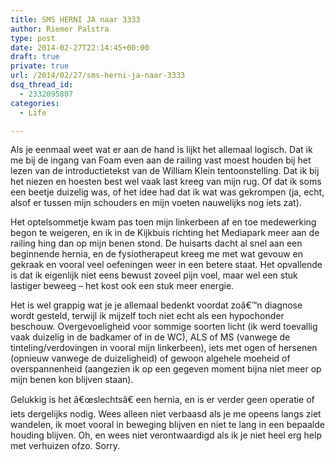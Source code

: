 ```yaml
---
title: SMS HERNI JA naar 3333
author: Riemer Palstra
type: post
date: 2014-02-27T22:14:45+00:00
draft: true
private: true
url: /2014/02/27/sms-herni-ja-naar-3333
dsq_thread_id:
  - 2332095807
categories:
  - Life

---
```

Als je eenmaal weet wat er aan de hand is lijkt het allemaal logisch. Dat ik me bij de ingang van Foam even aan de railing vast moest houden bij het lezen van de introductietekst van de William Klein tentoonstelling. Dat ik bij het niezen en hoesten best wel vaak last kreeg van mijn rug. Of dat ik soms een beetje duizelig was, of het idee had dat ik wat was gekrompen (ja, echt, alsof er tussen mijn schouders en mijn voeten nauwelijks nog iets zat).

Het optelsommetje kwam pas toen mijn linkerbeen af en toe medewerking begon te weigeren, en ik in de Kijkbuis richting het Mediapark meer aan de railing hing dan op mijn benen stond. De huisarts dacht al snel aan een beginnende hernia, en de fysiotherapeut kreeg me met wat gevouw en gekraak en vooral veel oefeningen weer in een betere staat. Het opvallende is dat ik eigenlijk niet eens bewust zoveel pijn voel, maar wel een stuk lastiger beweeg &#8211; het kost ook een stuk meer energie.

Het is wel grappig wat je je allemaal bedenkt voordat zoâ€™n diagnose wordt gesteld, terwijl ik mijzelf toch niet echt als een hypochonder beschouw. Overgevoeligheid voor sommige soorten licht (ik werd toevallig vaak duizelig in de badkamer of in de WC), ALS of MS (vanwege de tinteling/verdovingen in vooral mijn linkerbeen), iets met ogen of hersenen (opnieuw vanwege de duizeligheid) of gewoon algehele moeheid of overspannenheid (aangezien ik op een gegeven moment bijna niet meer op mijn benen kon blijven staan).

Gelukkig is het â€œslechtsâ€ een hernia, en is er verder geen operatie of iets dergelijks nodig. Wees alleen niet verbaasd als je me opeens langs ziet wandelen, ik moet vooral in beweging blijven en niet te lang in een bepaalde houding blijven. Oh, en wees niet verontwaardigd als ik je niet heel erg help met verhuizen ofzo. Sorry.